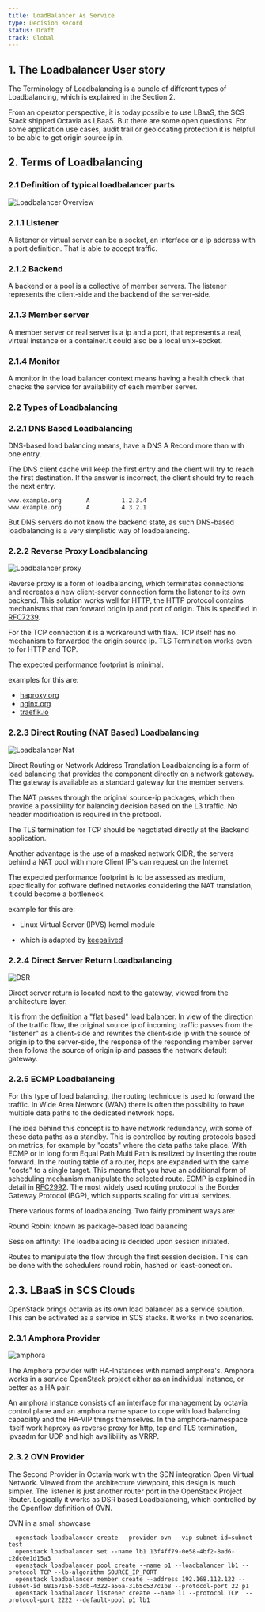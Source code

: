 ```yaml
---
title: LoadBalancer As Service
type: Decision Record
status: Draft
track: Global
---
```


## 1. The Loadbalancer User story

The Terminology of Loadbalancing is a bundle of different types of
Loadbalancing, which is explained in the Section 2.

From an operator perspective, it is today possible to use LBaaS,
the SCS Stack shipped Octavia as LBaaS. But there are some open
questions. For some application use cases, audit trail or geolocating
protection it is helpful to be able to get origin source ip
in.

## 2. Terms of Loadbalancing

### 2.1 Definition of typical loadbalancer parts

![Loadbalancer Overview](LoadbalancerShema1.png)

### 2.1.1 Listener

A listener or virtual server can be a socket, an interface or a
ip address with a port definition. That is able to accept traffic.

### 2.1.2 Backend

A backend or a pool is a collective of member servers.
The listener represents the client-side and the backend 
of the server-side.

### 2.1.3 Member server

A member server or real server is a ip and a port, that 
represents a real, virtual instance or a container.It 
could also be a local unix-socket.

### 2.1.4 Monitor

A monitor in the load balancer context means having a health check 
that checks the service for availability of each member server.

### 2.2  Types of Loadbalancing

### 2.2.1  DNS Based Loadbalancing

DNS-based load balancing means, have a DNS A Record more than with one entry.

The DNS client cache will keep the first entry and the client will try to 
reach the first destination. If the answer is incorrect, the client should 
try to reach the next entry.

```console
www.example.org       A         1.2.3.4
www.example.org       A         4.3.2.1
```

But DNS servers do not know the backend state, as such DNS-based loadbalancing
is a very simplistic way of loadbalancing.

### 2.2.2 Reverse Proxy Loadbalancing

![Loadbalancer proxy](reverse-proxy.png)

Reverse proxy is a form of loadbalancing, which terminates connections
and recreates a new client-server connection form the listener to 
its own backend. This solution works well for HTTP, the HTTP protocol 
contains mechanisms that can forward origin ip and port of origin.
This is specified in [RFC7239](https://www.rfc-editor.org/rfc/rfc7239.html).

For the TCP connection it is a workaround with flaw. TCP itself has no
mechanism to forwarded the origin source ip. TLS Termination works
even to for HTTP and TCP.

The expected performance footprint is minimal.

examples for this are:

* [haproxy.org](https://haproxy.org)
* [nginx.org](https://nginx.org)
* [traefik.io](https://traefik.io/)

### 2.2.3  Direct Routing (NAT Based) Loadbalancing

![Loadbalancer Nat](natbased.png)

Direct Routing or Network Address Translation Loadbalancing is a form
of load balancing that provides the component directly on a network 
gateway. The gateway is available as a standard gateway for the 
member servers.

The NAT passes through the original source-ip packages, which then 
provide a possibility for balancing decision based on the
L3 traffic. No header modification is required in the protocol.

The TLS termination for TCP should be negotiated directly at the 
Backend application.

Another advantage is the use of a masked network CIDR, the servers 
behind a NAT pool with more Client IP's can request on the Internet

The expected performance footprint is to be assessed as medium, 
specifically for software defined networks considering the NAT 
translation, it could become a bottleneck.

example for this are:

* Linux Virtual Server (IPVS) kernel module
 - which is adapted by [keepalived](https://github.com/acassen/keepalived)

### 2.2.4  Direct Server Return Loadbalancing

![DSR](dsr.png)

Direct server return is located next to the gateway, 
viewed from the architecture layer.

It is from the definition a "flat based" load balancer.
In view of the direction of the traffic flow, the original source 
ip of incoming traffic passes from the "listener" as a client-side 
and rewrites the client-side ip with the source of origin ip to 
the server-side, the response of the responding member server 
then follows the source of origin ip and passes the network default 
gateway.


### 2.2.5  ECMP Loadbalancing

For this type of load balancing, the routing technique is used
to forward the traffic. In Wide Area Network (WAN) there is often the
possibility to have multiple data paths to the dedicated network hops.

The idea behind this concept is to have network redundancy, 
with some of these data paths as a standby. This is controlled 
by routing protocols based on metrics, for example by "costs" 
where the data paths take place. With ECMP or in long form
Equal Path Multi Path is realized by inserting the route forward. 
In the routing table of a router, hops are expanded with the same 
"costs" to a single target. This means that you have an additional 
form of scheduling mechanism manipulate the selected route. 
ECMP is explained in detail in [RFC2992](https://www.rfc-editor.org/rfc/rfc2992).
The most widely used routing protocol is the Border Gateway Protocol (BGP),
which supports scaling for virtual services.

There various forms of loadbalancing. Two fairly prominent ways
are:

Round Robin: known as package-based load balancing

Session affinity: The loadbalacing is decided upon session initiated.

Routes to manipulate the flow through the first session decision. 
This can be done with the schedulers round robin, hashed or least-conection.

## 2.3.  LBaaS in SCS Clouds

OpenStack brings octavia as its own load balancer as a service solution. 
This can be activated as a service in SCS stacks. It works in two scenarios. 

### 2.3.1 Amphora Provider

![amphora](Amphora-diagram.png)

The Amphora provider with HA-Instances with named amphora's.
Amphora works in a service OpenStack project either as an individual instance,
or better as a HA pair.

An amphora instance consists of an interface for management by octavia
control plane and an amphora name space to cope with load balancing 
capability and the HA-VIP things themselves. 
In the amphora-namespace itself work haproxy as reverse proxy for http, 
tcp and TLS termination, ipvsadm for UDP and high availibility as VRRP.

### 2.3.2 OVN Provider
  
The Second Provider in Octavia work with the SDN integration
Open Virtual Network. Viewed from the architecture viewpoint, this design
is much simpler. The listener is just another router port in the
OpenStack Project Router. Logically it works as DSR based Loadbalancing,
which controlled by the Openflow definition of OVN.

OVN in a small showcase

```console
  openstack loadbalancer create --provider ovn --vip-subnet-id=subnet-test
  openstack loadbalancer set --name lb1 13f4ff79-0e58-4bf2-8ad6-c2dc0e1d15a3
  openstack loadbalancer pool create --name p1 --loadbalancer lb1 --protocol TCP --lb-algorithm SOURCE_IP_PORT
  openstack loadbalancer member create --address 192.168.112.122 --subnet-id 6816715b-53db-4322-a56a-31b5c537c1b8 --protocol-port 22 p1
  openstack loadbalancer listener create --name l1 --protocol TCP  --protocol-port 2222 --default-pool p1 lb1
```
